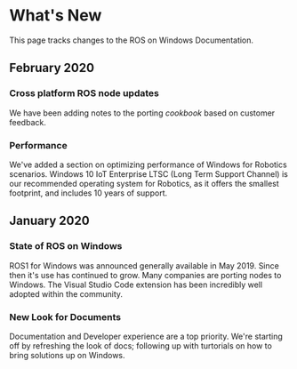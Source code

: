 # What's New
This page tracks changes to the ROS on Windows Documentation.

## February 2020
### Cross platform ROS node updates
We have been adding notes to the porting *cookbook* based on customer feedback. 

### Performance
We've added a section on optimizing performance of Windows for Robotics scenarios. Windows 10 IoT Enterprise LTSC (Long Term Support Channel) is our recommended operating system for Robotics, as it offers the smallest footprint, and includes 10 years of support.

## January 2020
### State of ROS on Windows
ROS1 for Windows was announced generally available in May 2019. Since then it's use has continued to grow. Many companies are porting nodes to Windows. The Visual Studio Code extension has been incredibly well adopted within the community. 

### New Look for Documents
Documentation and Developer experience are a top priority. We're starting off by refreshing the look of docs; following up with turtorials on how to bring solutions up on Windows.


